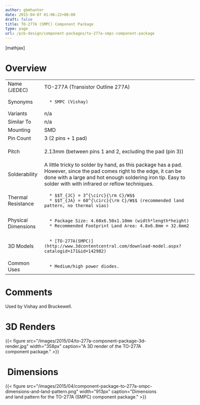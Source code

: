 ```yaml
---
author: gbmhunter
date: 2015-04-07 01:06:22+00:00
draft: false
title: TO-277A (SMPC) Component Package
type: page
url: /pcb-design/component-packages/to-277a-smpc-component-package
---
```


[mathjax]




# Overview


<table style="width: 600px;" >
<tbody >
<tr >

<td >Name (JEDEC)
</td>

<td >TO-277A (Transistor Outline 277A)
</td>
</tr>
<tr >

<td >Synonyms
</td>

<td >



	  * SMPC (Vishay)


</td>
</tr>
<tr >

<td >Variants
</td>

<td >n/a
</td>
</tr>
<tr >

<td >Similar To
</td>

<td >n/a
</td>
</tr>
<tr >

<td >Mounting
</td>

<td >SMD
</td>
</tr>
<tr >

<td >Pin Count
</td>

<td >3 (2 pins + 1 pad)
</td>
</tr>
<tr >

<td >Pitch
</td>

<td >


2.13mm (between pins 1 and 2, excluding the pad (pin 3))

</td>
</tr>
<tr >

<td >Solderability
</td>

<td >A little tricky to solder by hand, as this package has a pad. However, since the pad comes right to the edge, it can be done with a large and hot enough soldering iron tip. Easy to solder with with infrared or reflow techniques.
</td>
</tr>
<tr >

<td >Thermal Resistance
</td>

<td >



	  * $$T_{JC} = 3^{\circ}{\rm C}/W$$
	  * $$T_{JA} = 60^{\circ}{\rm C}/W$$ (recommended land pattern, no thermal vias)


</td>
</tr>
<tr >

<td >Physical Dimensions
</td>

<td >



	  * Package Size: 4.60x6.50x1.10mm (width*length*height)
	  * Recommended Footprint Land Area: 4.8x6.8mm = 32.6mm2


</td>
</tr>
<tr >

<td >3D Models
</td>

<td >



	  * [TO-277A(SMPC)](http://www.3dcontentcentral.com/download-model.aspx?catalogid=171&id=142982)


</td>
</tr>
<tr >

<td >Common Uses
</td>

<td >



	  * Medium/high power diodes.


</td>
</tr>
</tbody>
</table>


# Comments




Used by Vishay and Bruckewell.




# 3D Renders


{{< figure src="/images/2015/04/to-277a-component-package-3d-render.jpg" width="358px" caption="A 3D render of the TO-277A component package."  >}}


#  Dimensions


{{< figure src="/images/2015/04/component-package-to-277a-smpc-dimensions-and-land-pattern.png" width="913px" caption="Dimensions and land pattern for the TO-277A (SMPC) component package."  >}}
